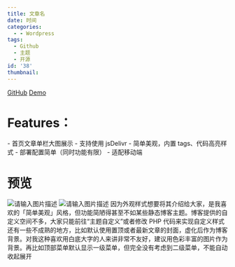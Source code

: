 ```yaml
---
title: 文章名
date: 时间
categories:
  - - Wordpress
tags:
  - Github
  - 主题
  - 开源
id: '38'
thumbnail:
---
```



[GitHub](https://github.com/jinkanhq/kagami) [Demo](https://lab.jinkan.org/)

# Features：

\- 首页文章单栏大图展示 - 支持使用 jsDelivr - 简单美观，内置 tags、代码高亮样式 - 部署配置简单（同时功能有限） - 适配移动端

# 预览

![请输入图片描述](https://cdn.uzz5.com/imgs/2021/02/28/XkCarvmH.webp "请输入图片描述") ![请输入图片描述](https://cdn.uzz5.com/imgs/2021/02/28/z73emBcq.webp "请输入图片描述") 因为外观样式想要将其介绍给大家，是我喜欢的「简单美观」风格，但功能简陋得甚至不如某些静态博客主题。博客提供的自定义空间不多，大家只能前往“主题自定义”或者修改 PHP 代码来实现自定义样式 还有一些不成熟的地方，比如默认使用置顶或者最新文章的封面，虚化后作为博客背景。对我这种喜欢用白底大字的人来讲非常不友好，建议用色彩丰富的图片作为背景。再比如顶部菜单默认显示一级菜单，但完全没有考虑到二级菜单，不能自动收起展开